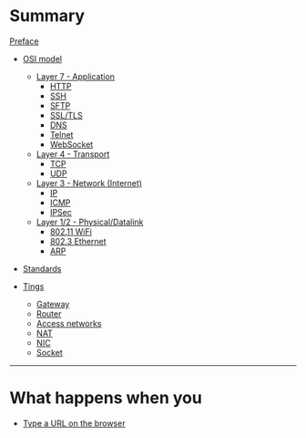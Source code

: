 # Summary

[Preface](./preface.md)

- [OSI model](./osi-model.md)
    - [Layer 7 - Application](./layer-7.md)
        - [HTTP](./http.md) 
        - [SSH](./ssh.md)
        - [SFTP]()
        - [SSL/TLS](./ssl.md)
        - [DNS](./dns.md)
        - [Telnet](./telnet.md)
        - [WebSocket](./websocket.md)
    - [Layer 4 - Transport]()
        - [TCP]()
        - [UDP](./udp.md)
    - [Layer 3 - Network (Internet)]()
        - [IP]()
        - [ICMP](./icmp.md)
        - [IPSec](./ipsec.md)
    - [Layer 1/2 - Physical/Datalink](./layer-1.md)
        - [802.11 WiFi]()
        - [802.3 Ethernet]()
        - [ARP](./arp.md)

- [Standards](./standards.md)

- [Tings]()
    - [Gateway]()
    - [Router]()
    - [Access networks](./access-networks.md)
    - [NAT]()
    - [NIC]()
    - [Socket](./socket.md)

---

# What happens when you

- [Type a URL on the browser](./what-happens.md)
